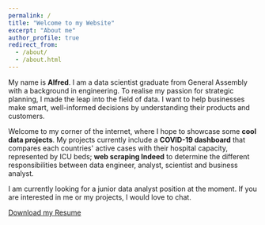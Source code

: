 ```yaml
---
permalink: /
title: "Welcome to my Website"
excerpt: "About me"
author_profile: true
redirect_from: 
  - /about/
  - /about.html
---
```


My name is **Alfred**. I am a data scientist graduate from General Assembly with a background in engineering. To realise my passion for strategic planning, I made the leap into the field of data. I want to help businesses make smart, well-informed decisions by understanding their products and customers.

Welcome to my corner of the internet, where I hope to showcase some **cool data projects**. My projects currently include a **COVID-19 dashboard** that compares each countries' active cases with their hospital capacity, represented by ICU beds; **web scraping Indeed** to determine the different responsibilities between data engineer, analyst, scientist and business analyst.

I am currently looking for a junior data analyst position at the moment. If you are interested in me or my projects, I would love to chat.

<a href="/files/Alfred Zou Resume.pdf" download>Download my Resume</a>
